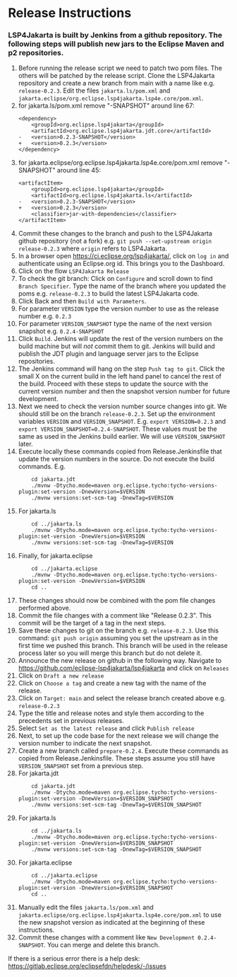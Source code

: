 # Release Instructions

### LSP4Jakarta is built by Jenkins from a github repository. The following steps will publish new jars to the Eclipse Maven and p2 repositories.

1. Before running the release script we need to patch two pom files. The others will be patched by the release script. Clone the LSP4Jakarta repository and create a new branch from main with a name like e.g. `release-0.2.3`. Edit the files `jakarta.ls/pom.xml` and `jakarta.eclipse/org.eclipse.lsp4jakarta.lsp4e.core/pom.xml`.
1. for jakarta.ls/pom.xml remove "-SNAPSHOT" around line 67:
    ```
    <dependency>
        <groupId>org.eclipse.lsp4jakarta</groupId>
        <artifactId>org.eclipse.lsp4jakarta.jdt.core</artifactId>
    -   <version>0.2.3-SNAPSHOT</version>
    +   <version>0.2.3</version>
    </dependency>
    ```
1. for jakarta.eclipse/org.eclipse.lsp4jakarta.lsp4e.core/pom.xml remove "-SNAPSHOT" around line 45:
    ```
    <artifactItem>
        <groupId>org.eclipse.lsp4jakarta</groupId>
        <artifactId>org.eclipse.lsp4jakarta.ls</artifactId>
    -   <version>0.2.3-SNAPSHOT</version>
    +   <version>0.2.3</version>
        <classifier>jar-with-dependencies</classifier>
    </artifactItem>
    ```
1. Commit these changes to the branch and push to the LSP4Jakarta github repository (not a fork) e.g. `git push --set-upstream origin release-0.2.3` where `origin` refers to LSP4Jakarta.
1. In a browser open https://ci.eclipse.org/lsp4jakarta/, click on `log in` and authenticate using an Eclipse.org id. This brings you to the Dashboard.
1. Click on the flow `LSP4Jakarta Release` 
1. To check the git branch: Click on `Configure` and scroll down to find `Branch Specifier`. Type the name of the branch where you updated the poms e.g. `release-0.2.3` to build the latest LSP4Jakarta code.
1. Click Back and then `Build with Parameters`.
1. For parameter `VERSION` type the version number to use as the release number e.g. `0.2.3`
1. For parameter `VERSION_SNAPSHOT` type the name of the next version snapshot e.g. `0.2.4-SNAPSHOT`
1. Click `Build`. Jenkins will update the rest of the version numbers on the build machine but will *not* commit them to git. Jenkins will build and publish the JDT plugin and language server jars to the Eclipse repositories.
1. The Jenkins command will hang on the step `Push tag to git`. Click the small X on the current build in the left hand panel to cancel the rest of the build. Proceed with these steps to update the source with the current version number and then the snapshot version number for future development.
1. Next we need to check the version number source changes into git. We should still be on the branch `release-0.2.3`. Set up the environment variables `VERSION` and `VERSION_SNAPSHOT`. E.g. `export VERSION=0.2.3` and `export VERSION_SNAPSHOT=0.2.4-SNAPSHOT`. These values must be the same as used in the Jenkins build earlier. We will use `VERSION_SNAPSHOT` later.
1. Execute locally these commands copied from Release.Jenkinsfile that update the version numbers in the source. Do not execute the build commands. E.g.
    ```
        cd jakarta.jdt 
        ./mvnw -Dtycho.mode=maven org.eclipse.tycho:tycho-versions-plugin:set-version -DnewVersion=$VERSION
        ./mvnw versions:set-scm-tag -DnewTag=$VERSION
    ```
1. For jakarta.ls 
    ```
        cd ../jakarta.ls
        ./mvnw -Dtycho.mode=maven org.eclipse.tycho:tycho-versions-plugin:set-version -DnewVersion=$VERSION
        ./mvnw versions:set-scm-tag -DnewTag=$VERSION
    ```
1. Finally, for jakarta.eclipse
    ```
        cd ../jakarta.eclipse
        ./mvnw -Dtycho.mode=maven org.eclipse.tycho:tycho-versions-plugin:set-version -DnewVersion=$VERSION
        cd ..
    ```
1. These changes should now be combined with the pom file changes performed above.
1. Commit the file changes with a comment like "Release 0.2.3". This commit will be the target of a tag in the next steps.
1. Save these changes to git on the branch e.g. `release-0.2.3`. Use this command: `git push origin` assuming you set the upstream as in the first time we pushed this branch. This branch will be used in the release process later so you will merge this branch but do not delete it.
1. Announce the new release on github in the following way. Navigate to https://github.com/eclipse-lsp4jakarta/lsp4jakarta and click on `Releases`
1. Click on `Draft a new release`
1. Click on `Choose a tag` and create a new tag with the name of the release.
1. Click on `Target: main` and select the release branch created above e.g. `release-0.2.3`
1. Type the title and release notes and style them according to the precedents set in previous releases. 
1. Select `Set as the latest release` and click `Publish release`
1. Next, to set up the code base for the next release we will change the version number to indicate the next snapshot. 
1. Create a new branch called `prepare-0.2.4`. Execute these commands as copied from Release.Jenkinsfile. These steps assume you still have `VERSION_SNAPSHOT` set from a previous step.
1. For jakarta.jdt
    ```
        cd jakarta.jdt
        ./mvnw -Dtycho.mode=maven org.eclipse.tycho:tycho-versions-plugin:set-version -DnewVersion=$VERSION_SNAPSHOT
        ./mvnw versions:set-scm-tag -DnewTag=$VERSION_SNAPSHOT
    ````
1. For jakarta.ls
    ```
        cd ../jakarta.ls
        ./mvnw -Dtycho.mode=maven org.eclipse.tycho:tycho-versions-plugin:set-version -DnewVersion=$VERSION_SNAPSHOT
        ./mvnw versions:set-scm-tag -DnewTag=$VERSION_SNAPSHOT
    ```
1. For jakarta.eclipse
    ```
        cd ../jakarta.eclipse
        ./mvnw -Dtycho.mode=maven org.eclipse.tycho:tycho-versions-plugin:set-version -DnewVersion=$VERSION_SNAPSHOT
        cd ..
    ```
1. Manually edit the files `jakarta.ls/pom.xml` and `jakarta.eclipse/org.eclipse.lsp4jakarta.lsp4e.core/pom.xml` to use the new snapshot version as indicated at the beginning of these instructions.
1. Commit these changes with a comment like `New Development 0.2.4-SNAPSHOT`. You can merge and delete this branch.

If there is a serious error there is a help desk: https://gitlab.eclipse.org/eclipsefdn/helpdesk/-/issues

